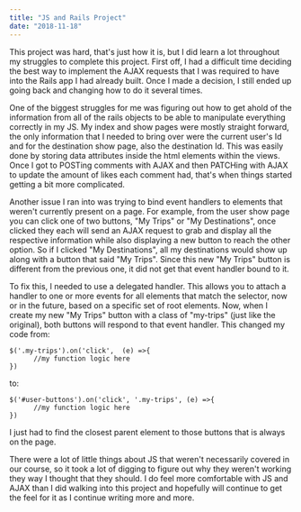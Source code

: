 ```yaml
---
title: "JS and Rails Project"
date: "2018-11-18"
---
```


This project was hard, that's just how it is, but I did learn a lot throughout my struggles to complete this project. First off, I had a difficult time deciding the best way to implement the AJAX requests that I was required to have into the Rails app I had already built. Once I made a decision, I still ended up going back and changing how to do it several times.

One of the biggest struggles for me was figuring out how to get ahold of the information from all of the rails objects to be able to manipulate everything correctly in my JS. My index and show pages were mostly straight forward, the only information that I needed to bring over were the current user's Id and for the destination show page, also the destination Id. This was easily done by storing data attributes inside the html elements within the views. Once I got to POSTing comments with AJAX and then PATCHing with AJAX to update the amount of likes each comment had, that's when things started getting a bit more complicated.

Another issue I ran into  was trying to bind event handlers to elements that weren't currently present on a page. For example, from the user show page you can click one of two buttons, "My Trips" or "My Destinations",  once clicked they each will send an AJAX request to grab and display all the respective information while also displaying a new button to reach the other option. So if I clicked "My Destinations", all my destinations would show up along with a button that said "My Trips". Since this new "My Trips" button is different from the previous one, it did not get that event handler bound to it.

To fix this, I needed to use a delegated handler. This allows you to attach a handler to one or more events for all elements that match the selector, now or in the future, based on a specific set of root elements. Now, when I create my new "My Trips" button with a class of "my-trips" (just like the original), both buttons will respond to that event handler.
This changed my code from:

```
$('.my-trips').on('click',  (e) =>{
      //my function logic here
})
```

to:

```
$('#user-buttons').on('click', '.my-trips', (e) =>{
      //my function logic here
})
```

I just had to find the closest parent element to those buttons that is always on the page.

There were a lot of little things about JS that weren't necessarily covered in our course, so it took a lot of digging to figure out why they weren't working they way I thought that they should. I do feel more comfortable with JS and AJAX than I did walking into this project and hopefully will continue to get the feel for it as I continue writing more and more.
